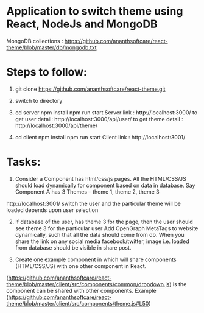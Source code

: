 # Application to switch theme using React, NodeJs and MongoDB

MongoDB collections : https://github.com/ananthsoftcare/react-theme/blob/master/db/mongodb.txt

# Steps to follow:

1. git clone https://github.com/ananthsoftcare/react-theme.git

2. switch to directory 

3. cd server
   npm install
   npm run start
   Server link :  http://localhost:3000/ 
   to get user detail: http://localhost:3000/api/user/<id>
   to get theme detail : http://localhost:3000/api/theme/<id>
   
4. cd client
   npm install
   npm run start
   Client link : http://localhost:3001/


# Tasks:

1. Consider a Component has html/css/js pages. All the HTML/CSS/JS should load dynamically for component based on data in database.
Say Component A has 3 Themes – theme 1, theme 2, theme 3

http://localhost:3001/ switch the user and the particular theme will be loaded depends upon user selection


2. If database of the user, has theme 3 for the page, then the user should see theme 3 for the particular user
Add OpenGraph MetaTags to website dynamically, such that all the data should come from db. When you share the link on any social media facebook/twitter, image i.e. loaded from database should be visible in share post.

<yet to work on this>

3. Create one example component in which will share components (HTML/CSS/JS) with one other component in React.

<Dropdown> (https://github.com/ananthsoftcare/react-theme/blob/master/client/src/components/common/dropdown.js) is the component can be shared with other components. Example (https://github.com/ananthsoftcare/react-theme/blob/master/client/src/components/theme.js#L50) 
